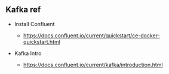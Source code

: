 ## Kafka ref 

- Install Confluent
	- https://docs.confluent.io/current/quickstart/ce-docker-quickstart.html

- Kafka Intro
	- https://docs.confluent.io/current/kafka/introduction.html